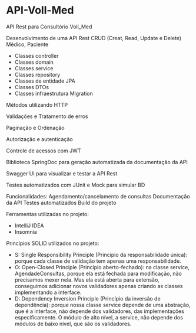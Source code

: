 # API-Voll-Med
API Rest para Consultório Voll_Med

Desenvolvimento de uma API Rest
CRUD (Creat, Read, Update e Delete) Médico, Paciente
- Classes controller
- Classes domain
- Classes service
- Classes repository
- Classes de entidade JPA
- Classes DTOs
- Classes infraestrutura
Migration

Métodos utilizando HTTP

Validações e Tratamento de erros

Paginação e Ordenação

Autorização e autenticação

Controle de acessos com JWT

Biblioteca SpringDoc para geração automatizada da documentação da API

Swagger UI para visualizar e testar a API Rest

Testes automatizados com JUnit e Mock para simular BD

Funcionalidades:
Agendamento/cancelamento de consultas
Documentação da API
Testes automatizados
Build do projeto

Ferramentas utilizadas no projeto:
- IntelliJ IDEA
- Insomnia

Princípios SOLID utilizados no projeto:
- S: Single Responsibility Principle (Princípio da responsabilidade única): porque cada classe de validação tem apenas uma responsabilidade.
- O: Open-Closed Principle (Princípio aberto-fechado): na classe service, AgendadeConsultas, porque ela está fechada para modificação, não precisamos mexer nela. Mas ela está aberta para extensão, conseguimos adicionar novos validadores apenas criando as classes implementando a interface.
- D: Dependency Inversion Principle (Princípio da inversão de dependência): porque nossa classe service depende de uma abstração, que é a interface, não depende dos validadores, das implementações especificamente. O módulo de alto nível, a service, não depende dos módulos de baixo nível, que são os validadores.
